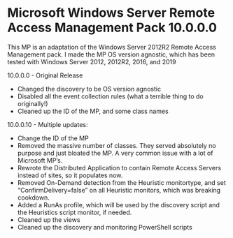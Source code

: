 # Microsoft Windows Server Remote Access Management Pack 10.0.0.0

This MP is an adaptation of the Windows Server 2012R2 Remote Access Management pack.  I made the MP OS version agnostic, which has been tested with Windows Server 2012, 2012R2, 2016, and 2019

10.0.0.0 - Original Release
* Changed the discovery to be OS version agnostic
* Disabled all the event collection rules (what a terrible thing to do originally!)
* Cleaned up the ID of the MP, and some class names

10.0.0.10 - Multiple updates:
* Change the ID of the MP
* Removed the massive number of classes.  They served absolutely no purpose and just bloated the MP.  A very common issue with a lot of Microsoft MP’s.
* Rewrote the Distributed Application to contain Remote Access Servers instead of sites, so it populates now.
* Removed On-Demand detection from the Heuristic monitortype, and set “ConfirmDelivery=false” on all Heuristic monitors, which was breaking cookdown.
* Added a RunAs profile, which will be used by the discovery script and the Heuristics script monitor, if needed.
* Cleaned up the views
* Cleaned up the discovery and monitoring PowerShell scripts
